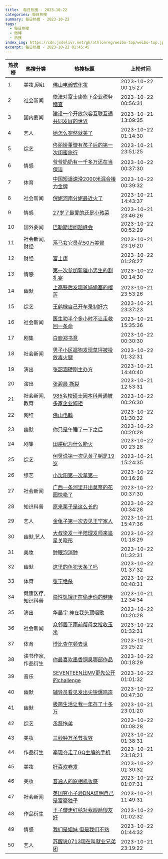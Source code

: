 ```yaml
---
title:  每日热搜 - 2023-10-22
categories: 每日热搜
summary: 每日热搜 - 2023-10-22
tags:
  - 每日热搜
  - 微博
  - 热搜
index_img: https://cdn.jsdelivr.net/gh/athlonreg/weibo-top/weibo-top.jpeg
excerpt: 每日热搜 - 2023-10-22 01:45:45
---
```


| 热搜榜 | 热搜分类 | 热搜标题 | 上榜时间 |
| --- | --- | --- | --- |
| 1 | 美妆,网红 | [佛山电翰式化妆](https://s.weibo.com/weibo%3Fq%3D%2523%E4%BD%9B%E5%B1%B1%E7%94%B5%E7%BF%B0%E5%BC%8F%E5%8C%96%E5%A6%86%2523) | 2023-10-22 00:15:27 | 
| 2 | 社会新闻 | [依法对富士康旗下企业税务稽查](https://s.weibo.com/weibo%3Fq%3D%2523%E4%BE%9D%E6%B3%95%E5%AF%B9%E5%AF%8C%E5%A3%AB%E5%BA%B7%E6%97%97%E4%B8%8B%E4%BC%81%E4%B8%9A%E7%A8%8E%E5%8A%A1%E7%A8%BD%E6%9F%A5%2523) | 2023-10-22 00:56:31 | 
| 3 | 国内要闻 | [建设一个开放包容互联互通共同发展的世界](https://s.weibo.com/weibo%3Fq%3D%2523%E5%BB%BA%E8%AE%BE%E4%B8%80%E4%B8%AA%E5%BC%80%E6%94%BE%E5%8C%85%E5%AE%B9%E4%BA%92%E8%81%94%E4%BA%92%E9%80%9A%E5%85%B1%E5%90%8C%E5%8F%91%E5%B1%95%E7%9A%84%E4%B8%96%E7%95%8C%2523) | 2023-10-21 13:09:35 | 
| 4 | 艺人 | [她怎么突然就美了](https://s.weibo.com/weibo%3Fq%3D%2523%E5%A5%B9%E6%80%8E%E4%B9%88%E7%AA%81%E7%84%B6%E5%B0%B1%E7%BE%8E%E4%BA%86%2523) | 2023-10-22 01:14:30 | 
| 5 | 综艺 | [佟丽娅董璇有孩子后的第一次闺蜜旅行](https://s.weibo.com/weibo%3Fq%3D%2523%E4%BD%9F%E4%B8%BD%E5%A8%85%E8%91%A3%E7%92%87%E6%9C%89%E5%AD%A9%E5%AD%90%E5%90%8E%E7%9A%84%E7%AC%AC%E4%B8%80%E6%AC%A1%E9%97%BA%E8%9C%9C%E6%97%85%E8%A1%8C%2523) | 2023-10-21 23:51:25 | 
| 6 | 情感 | [爷爷奶奶有一千多万还在当保洁](https://s.weibo.com/weibo%3Fq%3D%2523%E7%88%B7%E7%88%B7%E5%A5%B6%E5%A5%B6%E6%9C%89%E4%B8%80%E5%8D%83%E5%A4%9A%E4%B8%87%E8%BF%98%E5%9C%A8%E5%BD%93%E4%BF%9D%E6%B4%81%2523) | 2023-10-22 00:37:30 | 
| 7 | 体育 | [中国短道速滑2000米混合接力金牌](https://s.weibo.com/weibo%3Fq%3D%2523%E4%B8%AD%E5%9B%BD%E7%9F%AD%E9%81%93%E9%80%9F%E6%BB%912000%E7%B1%B3%E6%B7%B7%E5%90%88%E6%8E%A5%E5%8A%9B%E9%87%91%E7%89%8C%2523) | 2023-10-22 00:39:32 | 
| 8 | 社会新闻 | [倪妮河南分妮最近火了](https://s.weibo.com/weibo%3Fq%3D%2523%E5%80%AA%E5%A6%AE%E6%B2%B3%E5%8D%97%E5%88%86%E5%A6%AE%E6%9C%80%E8%BF%91%E7%81%AB%E4%BA%86%2523) | 2023-10-21 14:43:37 | 
| 9 | 情感 | [27岁了最爱的还是小孩菜](https://s.weibo.com/weibo%3Fq%3D%252327%E5%B2%81%E4%BA%86%E6%9C%80%E7%88%B1%E7%9A%84%E8%BF%98%E6%98%AF%E5%B0%8F%E5%AD%A9%E8%8F%9C%2523) | 2023-10-21 23:46:26 | 
| 10 | 国外要闻 | [巴勒斯坦问题峰会](https://s.weibo.com/weibo%3Fq%3D%2523%E5%B7%B4%E5%8B%92%E6%96%AF%E5%9D%A6%E9%97%AE%E9%A2%98%E5%B3%B0%E4%BC%9A%2523) | 2023-10-22 00:52:29 | 
| 11 | 社会新闻,财经 | [落马女官员花50万美臀](https://s.weibo.com/weibo%3Fq%3D%2523%E8%90%BD%E9%A9%AC%E5%A5%B3%E5%AE%98%E5%91%98%E8%8A%B150%E4%B8%87%E7%BE%8E%E8%87%80%2523) | 2023-10-21 23:16:20 | 
| 12 | 财经 | [富士康](https://s.weibo.com/weibo%3Fq%3D%2523%E5%AF%8C%E5%A3%AB%E5%BA%B7%2523) | 2023-10-22 01:28:27 | 
| 13 | 情感 | [第一次参加新疆小男生的割礼宴](https://s.weibo.com/weibo%3Fq%3D%2523%E7%AC%AC%E4%B8%80%E6%AC%A1%E5%8F%82%E5%8A%A0%E6%96%B0%E7%96%86%E5%B0%8F%E7%94%B7%E7%94%9F%E7%9A%84%E5%89%B2%E7%A4%BC%E5%AE%B4%2523) | 2023-10-22 00:14:30 | 
| 14 | 幽默 | [上高铁后发现爸妈偷塞的榴莲](https://s.weibo.com/weibo%3Fq%3D%2523%E4%B8%8A%E9%AB%98%E9%93%81%E5%90%8E%E5%8F%91%E7%8E%B0%E7%88%B8%E5%A6%88%E5%81%B7%E5%A1%9E%E7%9A%84%E6%A6%B4%E8%8E%B2%2523) | 2023-10-21 23:53:26 | 
| 15 | 综艺 | [王鹤棣自己开车录制好六](https://s.weibo.com/weibo%3Fq%3D%2523%E7%8E%8B%E9%B9%A4%E6%A3%A3%E8%87%AA%E5%B7%B1%E5%BC%80%E8%BD%A6%E5%BD%95%E5%88%B6%E5%A5%BD%E5%85%AD%2523) | 2023-10-21 23:37:23 | 
| 16 | 社会新闻 | [医生劝半个多小时不让走救回一条命](https://s.weibo.com/weibo%3Fq%3D%2523%E5%8C%BB%E7%94%9F%E5%8A%9D%E5%8D%8A%E4%B8%AA%E5%A4%9A%E5%B0%8F%E6%97%B6%E4%B8%8D%E8%AE%A9%E8%B5%B0%E6%95%91%E5%9B%9E%E4%B8%80%E6%9D%A1%E5%91%BD%2523) | 2023-10-21 15:35:36 | 
| 17 | 剧集 | [白鹿郑书意](https://s.weibo.com/weibo%3Fq%3D%2523%E7%99%BD%E9%B9%BF%E9%83%91%E4%B9%A6%E6%84%8F%2523) | 2023-10-22 00:30:30 | 
| 18 | 社会新闻 | [男子小区遛狗发现草坪被投放毒火腿](https://s.weibo.com/weibo%3Fq%3D%2523%E7%94%B7%E5%AD%90%E5%B0%8F%E5%8C%BA%E9%81%9B%E7%8B%97%E5%8F%91%E7%8E%B0%E8%8D%89%E5%9D%AA%E8%A2%AB%E6%8A%95%E6%94%BE%E6%AF%92%E7%81%AB%E8%85%BF%2523) | 2023-10-22 01:32:31 | 
| 19 | 演出 | [张韶涵硬刚主办方](https://s.weibo.com/weibo%3Fq%3D%2523%E5%BC%A0%E9%9F%B6%E6%B6%B5%E7%A1%AC%E5%88%9A%E4%B8%BB%E5%8A%9E%E6%96%B9%2523) | 2023-10-21 14:40:40 | 
| 20 | 演出 | [张碧晨 撕裂](https://s.weibo.com/weibo%3Fq%3D%2523%E5%BC%A0%E7%A2%A7%E6%99%A8%20%E6%92%95%E8%A3%82%2523) | 2023-10-21 12:53:31 | 
| 21 | 社会新闻,教育 | [985名校硕士因本科普通被多家企业婉拒](https://s.weibo.com/weibo%3Fq%3D%2523985%E5%90%8D%E6%A0%A1%E7%A1%95%E5%A3%AB%E5%9B%A0%E6%9C%AC%E7%A7%91%E6%99%AE%E9%80%9A%E8%A2%AB%E5%A4%9A%E5%AE%B6%E4%BC%81%E4%B8%9A%E5%A9%89%E6%8B%92%2523) | 2023-10-22 00:26:30 | 
| 22 | 网红 | [佛山电翰](https://s.weibo.com/weibo%3Fq%3D%2523%E4%BD%9B%E5%B1%B1%E7%94%B5%E7%BF%B0%2523) | 2023-10-22 01:30:32 | 
| 23 | 幽默 | [你只是午睡了一下之后](https://s.weibo.com/weibo%3Fq%3D%2523%E4%BD%A0%E5%8F%AA%E6%98%AF%E5%8D%88%E7%9D%A1%E4%BA%86%E4%B8%80%E4%B8%8B%E4%B9%8B%E5%90%8E%2523) | 2023-10-22 00:20:28 | 
| 24 | 剧集 | [田耕纪为什么能火](https://s.weibo.com/weibo%3Fq%3D%2523%E7%94%B0%E8%80%95%E7%BA%AA%E4%B8%BA%E4%BB%80%E4%B9%88%E8%83%BD%E7%81%AB%2523) | 2023-10-22 00:23:28 | 
| 25 | 综艺 | [何炅说第一次见黄子韬是19岁](https://s.weibo.com/weibo%3Fq%3D%2523%E4%BD%95%E7%82%85%E8%AF%B4%E7%AC%AC%E4%B8%80%E6%AC%A1%E8%A7%81%E9%BB%84%E5%AD%90%E9%9F%AC%E6%98%AF19%E5%B2%81%2523) | 2023-10-21 15:24:35 | 
| 26 | 综艺 | [小沈阳第一次拿第一](https://s.weibo.com/weibo%3Fq%3D%2523%E5%B0%8F%E6%B2%88%E9%98%B3%E7%AC%AC%E4%B8%80%E6%AC%A1%E6%8B%BF%E7%AC%AC%E4%B8%80%2523) | 2023-10-22 00:16:28 | 
| 27 | 社会新闻 | [广西一条河里开出莫奈的花园惊艳了](https://s.weibo.com/weibo%3Fq%3D%2523%E5%B9%BF%E8%A5%BF%E4%B8%80%E6%9D%A1%E6%B2%B3%E9%87%8C%E5%BC%80%E5%87%BA%E8%8E%AB%E5%A5%88%E7%9A%84%E8%8A%B1%E5%9B%AD%E6%83%8A%E8%89%B3%E4%BA%86%2523) | 2023-10-22 00:37:30 | 
| 28 | 知识科普 | [原来栗子是这么长的](https://s.weibo.com/weibo%3Fq%3D%2523%E5%8E%9F%E6%9D%A5%E6%A0%97%E5%AD%90%E6%98%AF%E8%BF%99%E4%B9%88%E9%95%BF%E7%9A%84%2523) | 2023-10-22 00:34:28 | 
| 29 | 艺人 | [金龟子第一次去见王宁家人](https://s.weibo.com/weibo%3Fq%3D%2523%E9%87%91%E9%BE%9F%E5%AD%90%E7%AC%AC%E4%B8%80%E6%AC%A1%E5%8E%BB%E8%A7%81%E7%8E%8B%E5%AE%81%E5%AE%B6%E4%BA%BA%2523) | 2023-10-21 15:47:36 | 
| 30 | 幽默,艺人 | [大叔染发一半陪理发师来追星关晓彤](https://s.weibo.com/weibo%3Fq%3D%2523%E5%A4%A7%E5%8F%94%E6%9F%93%E5%8F%91%E4%B8%80%E5%8D%8A%E9%99%AA%E7%90%86%E5%8F%91%E5%B8%88%E6%9D%A5%E8%BF%BD%E6%98%9F%E5%85%B3%E6%99%93%E5%BD%A4%2523) | 2023-10-22 01:18:29 | 
| 31 | 美妆 | [肿眼泡消肿](https://s.weibo.com/weibo%3Fq%3D%2523%E8%82%BF%E7%9C%BC%E6%B3%A1%E6%B6%88%E8%82%BF%2523) | 2023-10-22 01:32:31 | 
| 32 | 幽默 | [这里的鱼犯天条了吗](https://s.weibo.com/weibo%3Fq%3D%2523%E8%BF%99%E9%87%8C%E7%9A%84%E9%B1%BC%E7%8A%AF%E5%A4%A9%E6%9D%A1%E4%BA%86%E5%90%97%2523) | 2023-10-22 01:37:32 | 
| 33 | 体育 | [张宁绝杀](https://s.weibo.com/weibo%3Fq%3D%2523%E5%BC%A0%E5%AE%81%E7%BB%9D%E6%9D%80%2523) | 2023-10-22 00:48:31 | 
| 34 | 健康医疗,知识科普 | [隐性饥饿正在偷走你的健康](https://s.weibo.com/weibo%3Fq%3D%2523%E9%9A%90%E6%80%A7%E9%A5%A5%E9%A5%BF%E6%AD%A3%E5%9C%A8%E5%81%B7%E8%B5%B0%E4%BD%A0%E7%9A%84%E5%81%A5%E5%BA%B7%2523) | 2023-10-21 12:34:34 | 
| 35 | 演出 | [华晨宇 神在我头顶唱歌](https://s.weibo.com/weibo%3Fq%3D%2523%E5%8D%8E%E6%99%A8%E5%AE%87%20%E7%A5%9E%E5%9C%A8%E6%88%91%E5%A4%B4%E9%A1%B6%E5%94%B1%E6%AD%8C%2523) | 2023-10-22 00:20:28 | 
| 36 | 社会新闻 | [众邻居下雨前帮母女抢收玉米](https://s.weibo.com/weibo%3Fq%3D%2523%E4%BC%97%E9%82%BB%E5%B1%85%E4%B8%8B%E9%9B%A8%E5%89%8D%E5%B8%AE%E6%AF%8D%E5%A5%B3%E6%8A%A2%E6%94%B6%E7%8E%89%E7%B1%B3%2523) | 2023-10-22 01:32:31 | 
| 37 | 体育 | [博比查尔顿去世](https://s.weibo.com/weibo%3Fq%3D%2523%E5%8D%9A%E6%AF%94%E6%9F%A5%E5%B0%94%E9%A1%BF%E5%8E%BB%E4%B8%96%2523) | 2023-10-21 23:25:22 | 
| 38 | 读书作家,作品衍生 | [你最喜欢墨香铜臭哪部作品](https://s.weibo.com/weibo%3Fq%3D%2523%E4%BD%A0%E6%9C%80%E5%96%9C%E6%AC%A2%E5%A2%A8%E9%A6%99%E9%93%9C%E8%87%AD%E5%93%AA%E9%83%A8%E4%BD%9C%E5%93%81%2523) | 2023-10-22 00:18:29 | 
| 39 | 音乐 | [SEVENTEEN比MV更先公开的challenge](https://s.weibo.com/weibo%3Fq%3D%2523SEVENTEEN%E6%AF%94MV%E6%9B%B4%E5%85%88%E5%85%AC%E5%BC%80%E7%9A%84challenge%2523) | 2023-10-22 01:01:32 | 
| 40 | 幽默 | [辅导员看见发出尖锐爆鸣声](https://s.weibo.com/weibo%3Fq%3D%2523%E8%BE%85%E5%AF%BC%E5%91%98%E7%9C%8B%E8%A7%81%E5%8F%91%E5%87%BA%E5%B0%96%E9%94%90%E7%88%86%E9%B8%A3%E5%A3%B0%2523) | 2023-10-22 00:47:30 | 
| 41 | 幽默 | [极简生活让我一年存了十多万](https://s.weibo.com/weibo%3Fq%3D%2523%E6%9E%81%E7%AE%80%E7%94%9F%E6%B4%BB%E8%AE%A9%E6%88%91%E4%B8%80%E5%B9%B4%E5%AD%98%E4%BA%86%E5%8D%81%E5%A4%9A%E4%B8%87%2523) | 2023-10-21 23:01:20 | 
| 42 | 综艺 | [丞磊拖弟](https://s.weibo.com/weibo%3Fq%3D%2523%E4%B8%9E%E7%A3%8A%E6%8B%96%E5%BC%9F%2523) | 2023-10-22 00:08:28 | 
| 43 | 美妆 | [三秒钟万圣节妆容](https://s.weibo.com/weibo%3Fq%3D%2523%E4%B8%89%E7%A7%92%E9%92%9F%E4%B8%87%E5%9C%A3%E8%8A%82%E5%A6%86%E5%AE%B9%2523) | 2023-10-22 01:38:31 | 
| 44 | 作品衍生 | [李现夺走了GQ主编的手机](https://s.weibo.com/weibo%3Fq%3D%2523%E6%9D%8E%E7%8E%B0%E5%A4%BA%E8%B5%B0%E4%BA%86GQ%E4%B8%BB%E7%BC%96%E7%9A%84%E6%89%8B%E6%9C%BA%2523) | 2023-10-21 23:18:21 | 
| 45 | 美妆 | [好喜欢卷发](https://s.weibo.com/weibo%3Fq%3D%2523%E5%A5%BD%E5%96%9C%E6%AC%A2%E5%8D%B7%E5%8F%91%2523) | 2023-10-22 01:30:32 | 
| 46 | 美妆 | [普通人的原相机妆感](https://s.weibo.com/weibo%3Fq%3D%2523%E6%99%AE%E9%80%9A%E4%BA%BA%E7%9A%84%E5%8E%9F%E7%9B%B8%E6%9C%BA%E5%A6%86%E6%84%9F%2523) | 2023-10-22 01:07:31 | 
| 47 | 社会新闻 | [英国穷小子验DNA证明自己是富豪独子](https://s.weibo.com/weibo%3Fq%3D%2523%E8%8B%B1%E5%9B%BD%E7%A9%B7%E5%B0%8F%E5%AD%90%E9%AA%8CDNA%E8%AF%81%E6%98%8E%E8%87%AA%E5%B7%B1%E6%98%AF%E5%AF%8C%E8%B1%AA%E7%8B%AC%E5%AD%90%2523) | 2023-10-21 11:49:31 | 
| 48 | 作品衍生 | [王子璇走红毯对我眼睛很友好](https://s.weibo.com/weibo%3Fq%3D%2523%E7%8E%8B%E5%AD%90%E7%92%87%E8%B5%B0%E7%BA%A2%E6%AF%AF%E5%AF%B9%E6%88%91%E7%9C%BC%E7%9D%9B%E5%BE%88%E5%8F%8B%E5%A5%BD%2523) | 2023-10-22 01:02:32 | 
| 49 | 情感 | [我们是姐妹 但是我们不熟](https://s.weibo.com/weibo%3Fq%3D%2523%E6%88%91%E4%BB%AC%E6%98%AF%E5%A7%90%E5%A6%B9%20%E4%BD%86%E6%98%AF%E6%88%91%E4%BB%AC%E4%B8%8D%E7%86%9F%2523) | 2023-10-22 01:44:32 | 
| 50 | 艺人 | [苏醒说0713现在叫就业兄弟团](https://s.weibo.com/weibo%3Fq%3D%2523%E8%8B%8F%E9%86%92%E8%AF%B40713%E7%8E%B0%E5%9C%A8%E5%8F%AB%E5%B0%B1%E4%B8%9A%E5%85%84%E5%BC%9F%E5%9B%A2%2523) | 2023-10-21 23:19:22 | 
